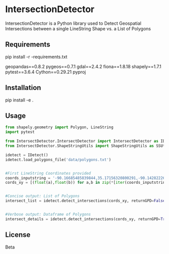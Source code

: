 # IntersectionDetector

IntersectionDetector is a Python library used to Detect Geospatial Intersections between a single LineString Shape vs. a List of Polygons

## Requirements

pip install -r -requirements.txt

geopandas==0.8.2
pygeos==0.7.1
gdal==2.4.2
fiona==1.8.18
shapely==1.7.1
pytest==3.6.4
Cython==0.29.21
pyproj

## Installation


pip install -e .


## Usage

```python
from shapely.geometry import Polygon, LineString
import pytest

from IntersectDetector.IntersectDetector import IntersectDetector as IDetect 
from IntersectDetector.ShapeStringUtils import ShapeStringUtils as SSUtils

idetect = IDetect()
idetect.load_polygons_file('data/polygons.txt') 


#First LineString Coordinates provided
coords_inputstring = '-90.16685485839844,35.17156320800291,-90.142822265625,35.266925688950074,-90.18539428710938,35.31008240129421,-90.27122497558594,35.303918565311704'
cords_xy = [(float(a),float(b)) for a,b in zip(*[iter(coords_inputstring.split(','))]*2)]


#Concise output: List of Polygons
intersect_list = idetect.detect_intersections(cords_xy, returnGPD=False)


#Verbose output: Dataframe of Polygons
intersect_details = idetect.detect_intersections(cords_xy, returnGPD=True)


```


## License
Beta
